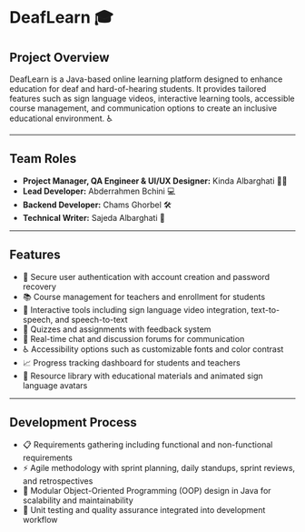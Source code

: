 # DeafLearn 🎓

## Project Overview  
DeafLearn is a Java-based online learning platform designed to enhance education for deaf and hard-of-hearing students. It provides tailored features such as sign language videos, interactive learning tools, accessible course management, and communication options to create an inclusive educational environment. ♿️

---

## Team Roles  
- **Project Manager, QA Engineer & UI/UX Designer:** Kinda Albarghati 👩‍💼  
- **Lead Developer:** Abderrahmen Bchini 💻  
- **Backend Developer:** Chams Ghorbel 🛠️  
- **Technical Writer:** Sajeda Albarghati 📝  

---

## Features  
- 🔐 Secure user authentication with account creation and password recovery  
- 📚 Course management for teachers and enrollment for students  
- 🎥 Interactive tools including sign language video integration, text-to-speech, and speech-to-text  
- 📝 Quizzes and assignments with feedback system  
- 💬 Real-time chat and discussion forums for communication  
- ♿️ Accessibility options such as customizable fonts and color contrast  
- 📈 Progress tracking dashboard for students and teachers  
- 📂 Resource library with educational materials and animated sign language avatars  

---

## Development Process  
- 📋 Requirements gathering including functional and non-functional requirements  
- ⚡ Agile methodology with sprint planning, daily standups, sprint reviews, and retrospectives  
- 🧱 Modular Object-Oriented Programming (OOP) design in Java for scalability and maintainability  
- 🧪 Unit testing and quality assurance integrated into development workflow  
